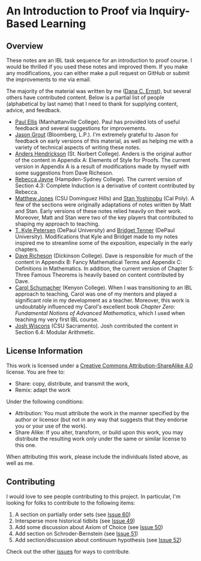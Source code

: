 # An Introduction to Proof via Inquiry-Based Learning #

<!-- [![DOI](https://zenodo.org/badge/5110/dcernst/IBL-IntroToProof.svg)](https://zenodo.org/badge/latestdoi/5110/dcernst/IBL-IntroToProof) -->

## Overview
These notes are an IBL task sequence for an introduction to proof course. I would be thrilled if you used these notes and improved them.  If you make any modifications, you can either make a pull request on GitHub or submit the improvements to me via email.

The majority of the material was written by me ([Dana C. Ernst](http://danaernst.com)), but several others have contributed content.  Below is a partial list of people (alphabetical by last name) that I need to thank for supplying content, advice, and feedback.

  - [Paul Ellis](http://www.paulellis.org) (Manhattanville College). Paul has provided lots of useful feedback and several suggestions for improvements.
  - [Jason Grout](http://jasongrout.org) (Bloomberg, L.P.).  I'm extremely grateful to Jason for feedback on early versions of this material, as well as helping me with a variety of technical aspects of writing these notes.
  - [Anders Hendrickson](http://home.snc.edu/andershendrickson/) (St. Norbert College). Anders is the original author of the content in Appendix A: Elements of Style for Proofs. The current version in Appendix A is a result of modifications made by myself with some suggestions from Dave Richeson.
  - [Rebecca Jayne](http://www.hsc.edu/rebecca-jayne) (Hampden-Sydney College). The current version of Section 4.3: Complete Induction is a derivative of content contributed by Rebecca.
  - [Matthew Jones](http://www4.csudh.edu/library/info/civic-directory/f-j/matthew-g-jones) (CSU Dominguez Hills) and [Stan Yoshinobu](http://www.stanyoshinobu.com) (Cal Poly). A few of the sections were originally adaptations of notes written by Matt and Stan. Early versions of these notes relied heavily on their work. Moreover, Matt and Stan were two of the key players that contributed to shaping my approach to teaching.
  - [T. Kyle Petersen](http://math.depaul.edu/tpeter21/) (DePaul University) and [Bridget Tenner](http://math.depaul.edu/bridget/) (DePaul University). Modifications that Kyle and Bridget made to my notes inspired me to streamline some of the exposition, especially in the early chapters.
  - [Dave Richeson](http://users.dickinson.edu/~richesod/) (Dickinson College). Dave is responsible for much of the content in Appendix B: Fancy Mathematical Terms and Appendix C: Definitions in Mathematics. In addition, the current version of Chapter 5: Three Famous Theorems is heavily based on content contributed by Dave.
  - [Carol Schumacher](http://www2.kenyon.edu/Depts/Math/schumacherc/public_html/) (Kenyon College). When I was transitioning to an IBL approach to teaching, Carol was one of my mentors and played a significant role in my development as a teacher.  Moreover, this work is undoubtably influenced my Carol's excellent book *Chapter Zero: Fundamental Notions of Advanced Mathematics*, which I used when teaching my very first IBL course.
  - [Josh Wiscons](http://webpages.csus.edu/wiscons/) (CSU Sacramento). Josh contributed the content in Section 6.4: Modular Arithmetic.

## License Information
This work is licensed under a [Creative Commons Attribution-ShareAlike 4.0](https://creativecommons.org/licenses/by-sa/4.0/) license.  You are free to:

* Share: copy, distribute, and transmit the work,
* Remix: adapt the work

Under the following conditions:

* Attribution: You must attribute the work in the manner specified by the author or licensor (but not in any way that suggests that they endorse you or your use of the work).
* Share Alike: If you alter, transform, or build upon this work, you may distribute the resulting work only under the same or similar license to this one.

When attributing this work, please include the individuals listed above, as well as me.

## Contributing

I would love to see people contributing to this project. In particular, I'm looking for folks to contribute to the following items:

  1. A section on partially order sets (see [Issue 60](https://github.com/dcernst/IBL-IntroToProof/issues/60))
  2. Intersperse more historical tidbits (see [Issue 49](https://github.com/dcernst/IBL-IntroToProof/issues/49))
  3. Add some discussion about Axiom of Choice (see [Issue 50](https://github.com/dcernst/IBL-IntroToProof/issues/50))
  4. Add section on Schroder-Bernstein (see [Issue 51](https://github.com/dcernst/IBL-IntroToProof/issues/51))
  5. Add section/discussion about continuum hypothesis (see [Issue 52](https://github.com/dcernst/IBL-IntroToProof/issues/52))

Check out the other [issues](https://github.com/dcernst/IBL-IntroToProof/issues/) for ways to contribute.
